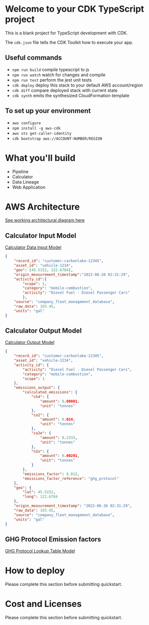 # Welcome to your CDK TypeScript project

This is a blank project for TypeScript development with CDK.

The `cdk.json` file tells the CDK Toolkit how to execute your app.

## Useful commands

* `npm run build`   compile typescript to js
* `npm run watch`   watch for changes and compile
* `npm run test`    perform the jest unit tests
* `cdk deploy`      deploy this stack to your default AWS account/region
* `cdk diff`        compare deployed stack with current state
* `cdk synth`       emits the synthesized CloudFormation template

## To set up your environment

* `aws configure`
* `npm install -g aws-cdk`
* `aws sts get-caller-identity`
* `cdk bootstrap aws://ACCOUNT-NUMBER/REGION`

# What you'll build

* Pipeline
* Calculator
* Data Lineage
* Web Application

# AWS Architecture

[See working architectural diagram here](https://design-inspector.a2z.com/?#ICarbonLake-QSV1-Simplified-Architecture)

## Calculator Input Model
[Calculator Data Input Model](carbonlake-quickstart/sample-data/calculator_input_single_record_example.json)
```json
{
    "record_id": "customer-carbonlake-12345",
    "asset_id": "vehicle-1234", 
    "geo": [45.5152, 122.6784],
    "origin_measurement_timestamp":"2022-06-26 02:31:29", 
    "activity_id":{
        "scope": 1,
        "category": "mobile-combustion",
        "activity": "Diesel Fuel - Diesel Passenger Cars"
        }, 
    "source": "company_fleet_management_database", 
    "raw_data": 103.45,
    "units": "gal"
}
```

## Calculator Output Model
[Calculator Output Model](carbonlake-quickstart/sample-data/calculator_output_single_record_example.json)
```json
{
    "record_id": "customer-carbonlake-12345",
    "asset_id": "vehicle-1234",
    "activity_id": {
        "activity": "Diesel Fuel - Diesel Passenger Cars",
        "category": "mobile-combustion",
        "scope": 1
    },
    "emissions_output": {
        "calculated_emissions": {
            "ch4": {
                "amount": 0.00001,
                "unit": "tonnes"
            },
            "co2": {
                "amount": 0.024,
                "unit": "tonnes"
            },
            "co2e": {
                "amount": 0.2333,
                "unit": "tonnes"
            },
            "n2o": {
                "amount": 0.00201,
                "unit": "tonnes"
            }
        },
        "emissions_factor": 8.812,
        "emissions_factor_reference": "ghg_protocol"
    },
    "geo": {
        "lat": 45.5152,
        "long": 122.6784
    },
    "origin_measurement_timestamp": "2022-06-26 02:31:29",
    "raw_data": 103.45,
    "source": "company_fleet_management_database",
    "units": "gal"
}
```

## GHG Protocol Emission factors
[GHG Protocol Lookup Table Model](carbonlake-quickstart/sample-data/emissions_factor_model_2022-04-26.json)

# How to deploy

Please complete this section before submitting quickstart.

# Cost and Licenses

Please complete this section before submitting quickstart.
